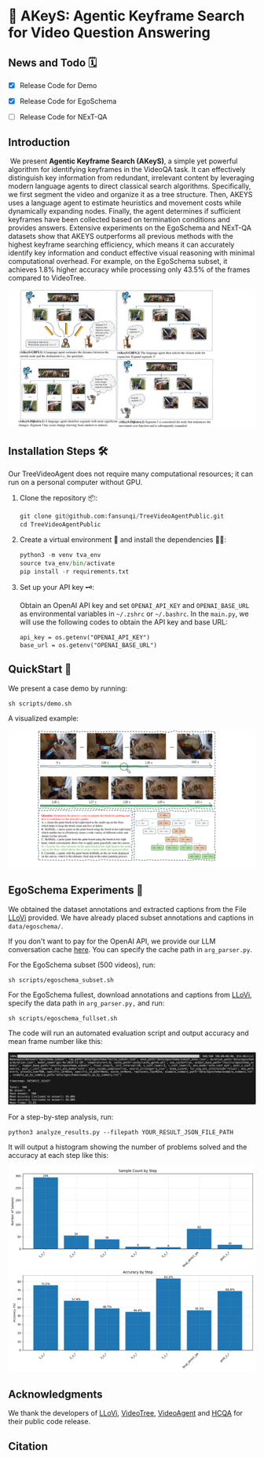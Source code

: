 # 🌲 AKeyS: Agentic Keyframe Search for Video Question Answering

## News and Todo 🗓️

- [x] Release Code for Demo

- [x] Release Code for EgoSchema

- [ ] Release Code for NExT-QA

## Introduction 

​	We present **Agentic Keyframe Search (AKeyS)**, a simple yet powerful algorithm for identifying keyframes in the VideoQA task. It can effectively distinguish key information from redundant, irrelevant content by leveraging modern language agents to direct classical search algorithms. Specifically, we first segment the video and organize it as a tree structure. Then, AKEYS uses a
language agent to estimate heuristics and movement costs while dynamically expanding nodes. Finally, the agent determines if sufficient keyframes have been collected based on termination conditions and provides answers. Extensive experiments on the EgoSchema and NExT-QA datasets show that AKEYS outperforms all previous methods with the highest keyframe searching efficiency, which means it can accurately identify key information and conduct effective visual reasoning with minimal computational overhead. For example, on the EgoSchema subset, it achieves 1.8% higher accuracy while processing only 43.5% of the frames compared to VideoTree.

<img src="assets/main_fig.pdf" style="zoom:200%;" />

## Installation Steps 🛠️

Our TreeVideoAgent does not require many computational resources; it can run on a personal computer without GPU.

1. Clone the repository 📦:

   ```python
   git clone git@github.com:fansunqi/TreeVideoAgentPublic.git
   cd TreeVideoAgentPublic
   ```

2. Create a virtual environment 🧹 and install the dependencies 🧑‍🍳:

   ```python
   python3 -m venv tva_env
   source tva_env/bin/activate
   pip install -r requirements.txt
   ```

3. Set up your API key 🗝️:

   Obtain an OpenAI API key and set  ```OPENAI_API_KEY``` and ```OPENAI_BASE_URL``` as environmental variables in  ```~/.zshrc``` or ```~/.bashrc```. In the ```main.py```, we will use the following codes to obtain the API key and base URL:

   ```
   api_key = os.getenv("OPENAI_API_KEY")
   base_url = os.getenv("OPENAI_BASE_URL")
   ```

## QuickStart 🚀

We present a case demo by running:

```
sh scripts/demo.sh
```

A visualized example:

<img src="assets/viz.pdf" style="zoom:200%;" />

## EgoSchema Experiments 🔬

We obtained the dataset annotations and extracted captions from the File [LLoVi](https://drive.google.com/file/d/13M10CB5ePPVlycn754_ff3CwnpPtDfJA/view?usp=drive_link) provided. We have already placed subset annotations and captions in ```data/egoschema/```. 

If you don't want to pay for the OpenAI API, we provide our LLM conversation cache [here](https://drive.google.com/file/d/1c_wId28ozyGEQKd5x3Zl8ugmvDVlJSED/view?usp=sharing). You can specify the cache path in ```arg_parser.py```.

For the EgoSchema subset (500 videos), run:

```
sh scripts/egoschema_subset.sh
```

For the EgoSchema fullest, download annotations and captions from [LLoVi](https://drive.google.com/file/d/13M10CB5ePPVlycn754_ff3CwnpPtDfJA/view?usp=drive_link), specify the data path in ```arg_parser.py,``` and run:

```
sh scripts/egoschema_fullset.sh
```

The code will run an automated evaluation script and output accuracy and mean frame number like this:

![](assets/egoschema_results.png)

For a step-by-step analysis, run:

```
python3 analyze_results.py --filepath YOUR_RESULT_JSON_FILE_PATH
```

It will output a histogram showing the number of problems solved and the accuracy at each step like this:

<img src="results/egoschema_subset/20250315_162843.png" style="zoom:67%;" />

## Acknowledgments

We thank the developers of [LLoVi](https://github.com/CeeZh/LLoVi), [VideoTree](https://github.com/Ziyang412/VideoTree), [VideoAgent](https://github.com/wxh1996/VideoAgent) and [HCQA](https://github.com/Hyu-Zhang/HCQA) for their public code release. 

## Citation

